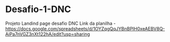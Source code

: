 # Desafio-1-DNC
Projeto Landind page desafio DNC
Link da planilha - https://docs.google.com/spreadsheets/d/1OYZqgQqJYBnBPIH0xeAEBV8Q-AiPa7nVGZ3nXt122hA/edit?usp=sharing
